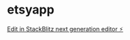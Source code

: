 # etsyapp

[Edit in StackBlitz next generation editor ⚡️](https://stackblitz.com/~/github.com/angry-boss/etsyapp)